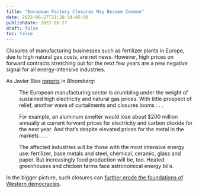 ```yaml
---
title: "European Factory Closures May Become Common"
date: 2022-06-27T21:28:14-05:00
publishdate: 2022-06-27
draft: false
toc: false
---
```


Closures of manufacturing businesses such as fertilizer plants in Europe, due to high natural gas costs, are not news. However, high prices on forward contracts stretching out for the next few years are a new negative signal for all energy-intensive industries.

As Javier Blas <a href="https://www.bloomberg.com/opinion/articles/2022-06-27/factory-closures-from-aluminum-to-chicken-farming-are-going-to-become-common" target="blank">reports</a> in <em>Bloomberg</em>: 

<div style="padding-left: 2.5em;"><p>The European manufacturing sector is crumbling under the weight of sustained high electricity and natural gas prices. With little prospect of relief, another wave of curtailments and closures looms  . . .</p></div>

<div style="padding-left: 2.5em;"><p>For example, an aluminum smelter would lose about $200 million annually at current forward prices for electricity and carbon dioxide for the next year. And that’s despite elevated prices for the metal in the markets . . .</p></div>

<div style="padding-left: 2.5em;">The affected industries will be those with the most intensive energy use: fertilizer, base metals and steel, chemical, ceramic, glass and paper. But increasingly food production will be, too. Heated greenhouses and chicken farms face astronomical energy bills.</p></div>

<p>In the bigger picture, such closures can <a href="/what-comes-after-democracy/" target="blank">further erode the foundations of Western democracies</a>.</p>
